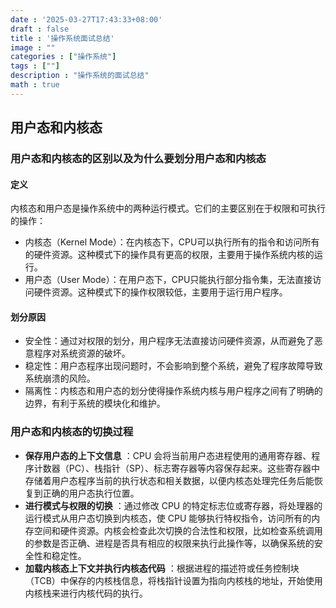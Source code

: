 ```yaml
---
date : '2025-03-27T17:43:33+08:00'
draft : false
title : '操作系统面试总结'
image : ""
categories : ["操作系统"]
tags : [""]
description : "操作系统的面试总结"
math : true
---
```


## 用户态和内核态

### 用户态和内核态的区别以及为什么要划分用户态和内核态

#### 定义

内核态和用户态是操作系统中的两种运行模式。它们的主要区别在于权限和可执行的操作：

- 内核态（Kernel Mode）：在内核态下，CPU可以执行所有的指令和访问所有的硬件资源。这种模式下的操作具有更高的权限，主要用于操作系统内核的运行。
- 用户态（User Mode）：在用户态下，CPU只能执行部分指令集，无法直接访问硬件资源。这种模式下的操作权限较低，主要用于运行用户程序。

#### 划分原因

- 安全性：通过对权限的划分，用户程序无法直接访问硬件资源，从而避免了恶意程序对系统资源的破坏。
- 稳定性：用户态程序出现问题时，不会影响到整个系统，避免了程序故障导致系统崩溃的风险。
- 隔离性：内核态和用户态的划分使得操作系统内核与用户程序之间有了明确的边界，有利于系统的模块化和维护。

### 用户态和内核态的切换过程

- **保存用户态的上下文信息** ：CPU 会将当前用户态进程使用的通用寄存器、程序计数器（PC）、栈指针（SP）、标志寄存器等内容保存起来。这些寄存器中存储着用户态程序当前的执行状态和相关数据，以便内核态处理完任务后能恢复到正确的用户态执行位置。
- **进行模式与权限的切换** ：通过修改 CPU 的特定标志位或寄存器，将处理器的运行模式从用户态切换到内核态，使 CPU 能够执行特权指令，访问所有的内存空间和硬件资源。内核会检查此次切换的合法性和权限，比如检查系统调用的参数是否正确、进程是否具有相应的权限来执行此操作等，以确保系统的安全性和稳定性。
- **加载内核态上下文并执行内核态代码** ：根据进程的描述符或任务控制块（TCB）中保存的内核栈信息，将栈指针设置为指向内核栈的地址，开始使用内核栈来进行内核代码的执行。